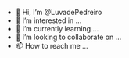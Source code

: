 - 👋 Hi, I’m @LuvadePedreiro
- 👀 I’m interested in ...
- 🌱 I’m currently learning ...
- 💞️ I’m looking to collaborate on ...
- 📫 How to reach me ...

<!---
LuvadePedreiro/LuvadePedreiro is a ✨ special ✨ repository because its `README.md` (this file) appears on your GitHub profile.
You can click the Preview link to take a look at your changes.
--->
